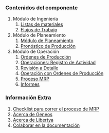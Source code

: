 ### Contenidos del componente

1. Módulo de Ingeniería
	1. [Listas de materiales](manufactura-bom.md)
	1. [Flujos de Trabajo](manufactura-flujos.md)
1. Módulo de Planeamiento
	1. [Módulo de Planeamiento](manufactura-plan.md)
	1. [Pronóstico de Producción](manufactura-pronostico.md)
1. Módulo de Operación
	1. [Ordenes de Producción](manufactura-om.md)
	1. [Operaciones: Registro de Actividad](manufactura-om-act.md)
	1. [Revisión a Detalle](manufactura-revision.md)
	1. [Operación con Ordenes de Producción](manufactura-operaciones.md)
	1. [Proceso MRP](manufactura-proceso.md)
	1. [Informes](manufactura-informes.md)

### Información Extra

1. [Checklist para correr el proceso de MRP](manufactura-checklist.md)
1. [Acerca de Geneos](manufactura-readme.md)
1. [Acerca de Libertya](libertya-readme.md)
1. [Colaborar en la documentación](doc-readme.md)
